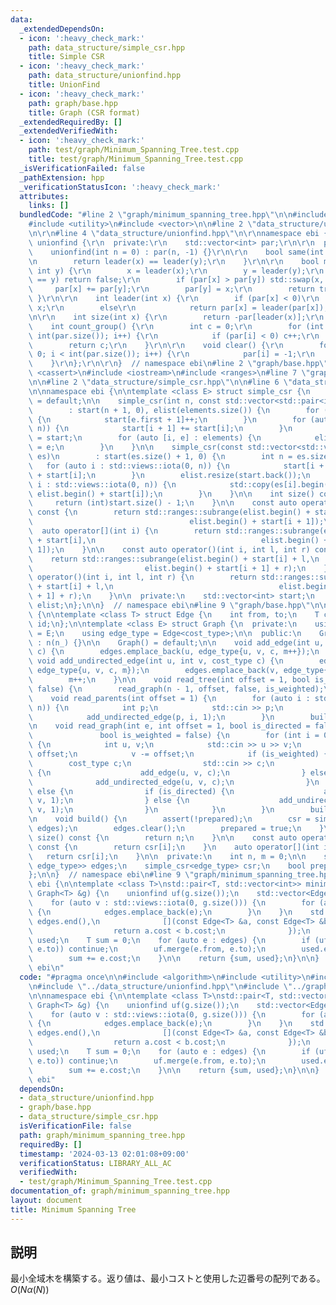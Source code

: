 ```yaml
---
data:
  _extendedDependsOn:
  - icon: ':heavy_check_mark:'
    path: data_structure/simple_csr.hpp
    title: Simple CSR
  - icon: ':heavy_check_mark:'
    path: data_structure/unionfind.hpp
    title: UnionFind
  - icon: ':heavy_check_mark:'
    path: graph/base.hpp
    title: Graph (CSR format)
  _extendedRequiredBy: []
  _extendedVerifiedWith:
  - icon: ':heavy_check_mark:'
    path: test/graph/Minimum_Spanning_Tree.test.cpp
    title: test/graph/Minimum_Spanning_Tree.test.cpp
  _isVerificationFailed: false
  _pathExtension: hpp
  _verificationStatusIcon: ':heavy_check_mark:'
  attributes:
    links: []
  bundledCode: "#line 2 \"graph/minimum_spanning_tree.hpp\"\n\n#include <algorithm>\n\
    #include <utility>\n#include <vector>\n\n#line 2 \"data_structure/unionfind.hpp\"\
    \n\r\n#line 4 \"data_structure/unionfind.hpp\"\n\r\nnamespace ebi {\r\n\r\nstruct\
    \ unionfind {\r\n  private:\r\n    std::vector<int> par;\r\n\r\n  public:\r\n\
    \    unionfind(int n = 0) : par(n, -1) {}\r\n\r\n    bool same(int x, int y) {\r\
    \n        return leader(x) == leader(y);\r\n    }\r\n\r\n    bool merge(int x,\
    \ int y) {\r\n        x = leader(x);\r\n        y = leader(y);\r\n        if (x\
    \ == y) return false;\r\n        if (par[x] > par[y]) std::swap(x, y);\r\n   \
    \     par[x] += par[y];\r\n        par[y] = x;\r\n        return true;\r\n   \
    \ }\r\n\r\n    int leader(int x) {\r\n        if (par[x] < 0)\r\n            return\
    \ x;\r\n        else\r\n            return par[x] = leader(par[x]);\r\n    }\r\
    \n\r\n    int size(int x) {\r\n        return -par[leader(x)];\r\n    }\r\n\r\n\
    \    int count_group() {\r\n        int c = 0;\r\n        for (int i = 0; i <\
    \ int(par.size()); i++) {\r\n            if (par[i] < 0) c++;\r\n        }\r\n\
    \        return c;\r\n    }\r\n\r\n    void clear() {\r\n        for (int i =\
    \ 0; i < int(par.size()); i++) {\r\n            par[i] = -1;\r\n        }\r\n\
    \    }\r\n};\r\n\r\n}  // namespace ebi\n#line 2 \"graph/base.hpp\"\n\n#include\
    \ <cassert>\n#include <iostream>\n#include <ranges>\n#line 7 \"graph/base.hpp\"\
    \n\n#line 2 \"data_structure/simple_csr.hpp\"\n\n#line 6 \"data_structure/simple_csr.hpp\"\
    \n\nnamespace ebi {\n\ntemplate <class E> struct simple_csr {\n    simple_csr()\
    \ = default;\n\n    simple_csr(int n, const std::vector<std::pair<int, E>>& elements)\n\
    \        : start(n + 1, 0), elist(elements.size()) {\n        for (auto e : elements)\
    \ {\n            start[e.first + 1]++;\n        }\n        for (auto i : std::views::iota(0,\
    \ n)) {\n            start[i + 1] += start[i];\n        }\n        auto counter\
    \ = start;\n        for (auto [i, e] : elements) {\n            elist[counter[i]++]\
    \ = e;\n        }\n    }\n\n    simple_csr(const std::vector<std::vector<E>>&\
    \ es)\n        : start(es.size() + 1, 0) {\n        int n = es.size();\n     \
    \   for (auto i : std::views::iota(0, n)) {\n            start[i + 1] = (int)es[i].size()\
    \ + start[i];\n        }\n        elist.resize(start.back());\n        for (auto\
    \ i : std::views::iota(0, n)) {\n            std::copy(es[i].begin(), es[i].end(),\
    \ elist.begin() + start[i]);\n        }\n    }\n\n    int size() const {\n   \
    \     return (int)start.size() - 1;\n    }\n\n    const auto operator[](int i)\
    \ const {\n        return std::ranges::subrange(elist.begin() + start[i],\n  \
    \                                   elist.begin() + start[i + 1]);\n    }\n  \
    \  auto operator[](int i) {\n        return std::ranges::subrange(elist.begin()\
    \ + start[i],\n                                     elist.begin() + start[i +\
    \ 1]);\n    }\n\n    const auto operator()(int i, int l, int r) const {\n    \
    \    return std::ranges::subrange(elist.begin() + start[i] + l,\n            \
    \                         elist.begin() + start[i + 1] + r);\n    }\n    auto\
    \ operator()(int i, int l, int r) {\n        return std::ranges::subrange(elist.begin()\
    \ + start[i] + l,\n                                     elist.begin() + start[i\
    \ + 1] + r);\n    }\n\n  private:\n    std::vector<int> start;\n    std::vector<E>\
    \ elist;\n};\n\n}  // namespace ebi\n#line 9 \"graph/base.hpp\"\n\nnamespace ebi\
    \ {\n\ntemplate <class T> struct Edge {\n    int from, to;\n    T cost;\n    int\
    \ id;\n};\n\ntemplate <class E> struct Graph {\n  private:\n    using cost_type\
    \ = E;\n    using edge_type = Edge<cost_type>;\n\n  public:\n    Graph(int n_)\
    \ : n(n_) {}\n\n    Graph() = default;\n\n    void add_edge(int u, int v, cost_type\
    \ c) {\n        edges.emplace_back(u, edge_type{u, v, c, m++});\n    }\n\n   \
    \ void add_undirected_edge(int u, int v, cost_type c) {\n        edges.emplace_back(u,\
    \ edge_type{u, v, c, m});\n        edges.emplace_back(v, edge_type{v, u, c, m});\n\
    \        m++;\n    }\n\n    void read_tree(int offset = 1, bool is_weighted =\
    \ false) {\n        read_graph(n - 1, offset, false, is_weighted);\n    }\n\n\
    \    void read_parents(int offset = 1) {\n        for (auto i : std::views::iota(1,\
    \ n)) {\n            int p;\n            std::cin >> p;\n            p -= offset;\n\
    \            add_undirected_edge(p, i, 1);\n        }\n        build();\n    }\n\
    \n    void read_graph(int e, int offset = 1, bool is_directed = false,\n     \
    \               bool is_weighted = false) {\n        for (int i = 0; i < e; i++)\
    \ {\n            int u, v;\n            std::cin >> u >> v;\n            u -=\
    \ offset;\n            v -= offset;\n            if (is_weighted) {\n        \
    \        cost_type c;\n                std::cin >> c;\n                if (is_directed)\
    \ {\n                    add_edge(u, v, c);\n                } else {\n      \
    \              add_undirected_edge(u, v, c);\n                }\n            }\
    \ else {\n                if (is_directed) {\n                    add_edge(u,\
    \ v, 1);\n                } else {\n                    add_undirected_edge(u,\
    \ v, 1);\n                }\n            }\n        }\n        build();\n    }\n\
    \n    void build() {\n        assert(!prepared);\n        csr = simple_csr<edge_type>(n,\
    \ edges);\n        edges.clear();\n        prepared = true;\n    }\n\n    int\
    \ size() const {\n        return n;\n    }\n\n    const auto operator[](int i)\
    \ const {\n        return csr[i];\n    }\n    auto operator[](int i) {\n     \
    \   return csr[i];\n    }\n\n  private:\n    int n, m = 0;\n\n    std::vector<std::pair<int,\
    \ edge_type>> edges;\n    simple_csr<edge_type> csr;\n    bool prepared = false;\n\
    };\n\n}  // namespace ebi\n#line 9 \"graph/minimum_spanning_tree.hpp\"\n\nnamespace\
    \ ebi {\n\ntemplate <class T>\nstd::pair<T, std::vector<int>> minimum_spanning_tree(const\
    \ Graph<T> &g) {\n    unionfind uf(g.size());\n    std::vector<Edge<T>> edges;\n\
    \    for (auto v : std::views::iota(0, g.size())) {\n        for (auto e : g[v])\
    \ {\n            edges.emplace_back(e);\n        }\n    }\n    std::sort(edges.begin(),\
    \ edges.end(),\n              [](const Edge<T> &a, const Edge<T> &b) -> bool {\n\
    \                  return a.cost < b.cost;\n              });\n    std::vector<int>\
    \ used;\n    T sum = 0;\n    for (auto e : edges) {\n        if (uf.same(e.from,\
    \ e.to)) continue;\n        uf.merge(e.from, e.to);\n        used.emplace_back(e.id);\n\
    \        sum += e.cost;\n    }\n\n    return {sum, used};\n}\n\n}  // namespace\
    \ ebi\n"
  code: "#pragma once\n\n#include <algorithm>\n#include <utility>\n#include <vector>\n\
    \n#include \"../data_structure/unionfind.hpp\"\n#include \"../graph/base.hpp\"\
    \n\nnamespace ebi {\n\ntemplate <class T>\nstd::pair<T, std::vector<int>> minimum_spanning_tree(const\
    \ Graph<T> &g) {\n    unionfind uf(g.size());\n    std::vector<Edge<T>> edges;\n\
    \    for (auto v : std::views::iota(0, g.size())) {\n        for (auto e : g[v])\
    \ {\n            edges.emplace_back(e);\n        }\n    }\n    std::sort(edges.begin(),\
    \ edges.end(),\n              [](const Edge<T> &a, const Edge<T> &b) -> bool {\n\
    \                  return a.cost < b.cost;\n              });\n    std::vector<int>\
    \ used;\n    T sum = 0;\n    for (auto e : edges) {\n        if (uf.same(e.from,\
    \ e.to)) continue;\n        uf.merge(e.from, e.to);\n        used.emplace_back(e.id);\n\
    \        sum += e.cost;\n    }\n\n    return {sum, used};\n}\n\n}  // namespace\
    \ ebi"
  dependsOn:
  - data_structure/unionfind.hpp
  - graph/base.hpp
  - data_structure/simple_csr.hpp
  isVerificationFile: false
  path: graph/minimum_spanning_tree.hpp
  requiredBy: []
  timestamp: '2024-03-13 02:01:08+09:00'
  verificationStatus: LIBRARY_ALL_AC
  verifiedWith:
  - test/graph/Minimum_Spanning_Tree.test.cpp
documentation_of: graph/minimum_spanning_tree.hpp
layout: document
title: Minimum Spanning Tree
---
```


## 説明

最小全域木を構築する。返り値は、最小コストと使用した辺番号の配列である。 $O(N\alpha(N))$